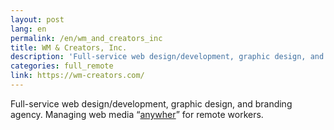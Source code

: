 ```yaml
---
layout: post
lang: en
permalink: /en/wm_and_creators_inc
title: WM & Creators, Inc.
description: 'Full-service web design/development, graphic design, and branding agency. Managing web media “anywher” for remote workers.'
categories: full_remote
link: https://wm-creators.com/
---
```


<p>Full-service web design/development, graphic design, and branding agency. Managing web media “<a href="https://anywher.net">anywher</a>” for remote workers.</p>
